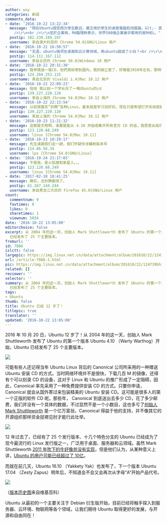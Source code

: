 ```yaml
---
author: wxy
categories: 新闻
comments_data:
- date: '2016-10-22 13:22:34'
  message: "現在Ubuntu很受西方學生歡迎，廣泛用於學生的桌面電腦和伺服器。&lt;- 其實感覺都是小白在用，看到大神一般都是用Arch或者Gentoo的<br
    />\r\n<br />\r\n至於企業嘛，RH腦殘粉表示，世界500強企業幾乎都用的是RHEL。"
  postip: 182.239.189.187
  username: 来自澳大利亚的 Chrome 54.0|GNU/Linux 用户
- date: '2016-10-22 16:50:57'
  message: "无语，ubuntu强项在桌面和云计算领域，用ubuntu就成了小白？<br />\r\n非得花费大量的时间去安装编译一个系统，这才是低手才会做的事，即开即用，即时上手才是王道，安装编译一个桌面linux系统在我看来并不能说明有多屌。"
  postip: 114.111.167.112
  username: 来自北京的 Chrome 50.0|Windows 10 用户
- date: '2016-10-22 20:31:30'
  message: 我申請過一張CD，他們真給寄到國內，我的辦公室了，好像是2010年左右，那時候Adobe PDF Reader還官方支持Linux。不過後來有兩次，我的系統崩潰了，從此就鎖定Debian和openSUSE，不過後來，16.04LTS我又裝上玩了玩，回憶了一下從前的記憶～
  postip: 124.204.253.115
  username: 来自北京的 Vivaldi 1.4|Mac 10.12 用户
- date: '2016-10-22 22:09:23'
  message: 哈哈 我以前一个学长存了一堆Ubuntu的cd
  postip: 139.227.220.120
  username: 来自上海的 Chrome 54.0|Mac 10.12 用户
- date: '2016-10-22 22:13:54'
  message: 以前很喜欢“折腾”各种Linux，基本就是学习加好玩，现在只是希望打开系统就能直接去做要做的事了，而不是花一堆时间弄好配置然后在进入正题，我主要用来做开发，不是做运维，而且运维也更希望自动化会方便点。这一点上基本上一个正常的Linux发型版都允许你去写脚本做配置，arch能做rh能做，Ubuntu也能做，一样的吧。
  postip: 139.227.220.120
  username: 来自上海的 Chrome 54.0|Mac 10.12 用户
- date: '2016-10-23 11:21:32'
  message: 这都是文物啊，谁要是能从 4.10 开始收集齐所有官方 CD 的话，我愿意出高价收过来~
  postip: 123.120.68.249
  username: linux [Chrome 54.0|Mac 10.11]
- date: '2016-10-23 18:29:17'
  message: 先生请跟我们走一趟，我们怀疑你涉嫌刷版本号
  postip: 114.86.56.34
  username: lpx [Chrome 54.0|GNU/Linux]
- date: '2016-10-24 21:17:03'
  message: 不是我，是火狐狸和氪星人。。。
  postip: 123.120.68.249
  username: linux [Chrome 54.0|Mac 10.11]
- date: '2017-02-18 18:41:25'
  message: 确实，总折腾都烦了。
  postip: 61.167.144.244
  username: 来自黑龙江大庆的 Firefox 45.0|GNU/Linux 用户
count:
  commentnum: 9
  favtimes: 0
  likes: 0
  sharetimes: 1
  viewnum: 5034
date: '2016-10-22 13:05:00'
editorchoice: false
excerpt: 从 2004 年的这一天，创始人 Mark Shuttleworth 发布了 Ubuntu 的第一个版本 Ubuntu 4.10 （Warty Warthog）开始，Ubuntu
  已经发布了 25 个主要版本。
fromurl: ''
id: 7886
islctt: false
largepic: https://img.linux.net.cn/data/attachment/album/201610/22/124739bh17fvpg2fv1d1fs.jpg
url: /article-7886-1.html
pic: https://img.linux.net.cn/data/attachment/album/201610/22/124739bh17fvpg2fv1d1fs.jpg.thumb.jpg
related: []
reviewer: ''
selector: ''
summary: 从 2004 年的这一天，创始人 Mark Shuttleworth 发布了 Ubuntu 的第一个版本 Ubuntu 4.10 （Warty Warthog）开始，Ubuntu
  已经发布了 25 个主要版本。
tags:
- Ubuntu
thumb: false
title: Ubuntu 已经 12 岁了！
titlepic: true
translator: ''
updated: '2016-10-22 13:05:00'
---
```


2016 年 10 月 20 日，Ubuntu 12 岁了！从 2004 年的这一天，创始人 Mark Shuttleworth 发布了 Ubuntu 的第一个版本 Ubuntu 4.10 （Warty Warthog）开始，Ubuntu 已经发布了 25 个主要版本。


![](https://img.linux.net.cn/data/attachment/album/201610/22/124739bh17fvpg2fv1d1fs.jpg)


可能有些人还记得当年 Ubuntu Linux 背后的 Canonical 公司所采用的一种赠送 Ubuntu 安装 CD 的方式。当时网络环境并不是很快，下载几百 M 的镜像，还得有个可以刻录 CD 的设备，这对于 Linux 和 Ubuntu 的推广形成了一定阻碍，因此，Canonical 率先采用了一种免费提供安装 CD 的方式。只要你申请，Canonical 就会从国外寄过来包装精美的 Ubuntu 安装 CD。这可能是很多人的第一个正版的软件 CD 呢。那些年， Canonical 到底送出去多少 CD，花了多少邮费，我们并没有一个具体的数据，不过显然不是一个小数目，这也多亏了[创始人 Mark Shuttleworth](/article-7523-1.html) 是一个亿万富翁，Canonical 得益于他的支持，并不像其它的开源组织那样资金捉襟见肘才能行此壮举。


![](https://img.linux.net.cn/data/attachment/album/201610/22/125854r80c8e3yn88yegp8.jpg)


12 年过去了，已经有了 25 个发行版本、十几个特色分支的 Ubuntu 已经成为了现今最流行的 Linux 发行版之一，广泛用于桌面、服务器和云领域。虽然 Mark Shuttleworth [2011 年吹下的牛好像并没有实现](/article-6773-1.html)，但是他们认为，从某种意义上讲，[Ubuntu 的用户可能已经超过了 10亿](/article-6784-1.html)。


而就在前几天，Ubuntu 16.10 （Yakkety Yak）也发布了，下一个版本 Ubuntu 17.04 （Zesty Zapus）明年后，不知道会不会又会再次从字母“A”开始产品代号。


![](https://img.linux.net.cn/data/attachment/album/201610/22/130540yee1a9dw7ezbfabh.png)


（[版本历史图](https://en.wikipedia.org/wiki/Ubuntu_version_history)来自维基百科）


Ubuntu 从最初的一个主要关注于 Debian 衍生版开始，目前已经将触手探入到服务器、云环境、物联网等各个领域，让我们期待 Ubuntu 取得更好的发展，与开源和自由同在！